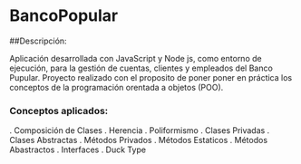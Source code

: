 # BancoPopular

##Descripción:

Aplicación desarrollada con JavaScript y Node js, como entorno de ejecución, para la gestión de cuentas, clientes y empleados del Banco Pupular. Proyecto realizado con el proposito de poner poner en práctica los conceptos de la programación orentada a objetos (POO).

### Conceptos aplicados:

. Composición de Clases
. Herencia
. Poliformismo
. Clases Privadas
. Clases Abstractas
. Métodos Privados
. Métodos Estaticos
. Métodos Abastractos
. Interfaces
. Duck Type
